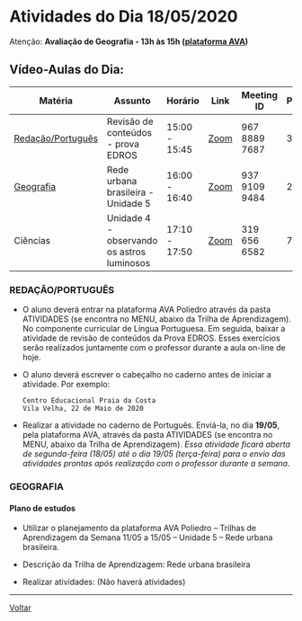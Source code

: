 # Atividades do Dia 18/05/2020

Atenção: **Avaliação de Geografia - 13h às 15h ([plataforma AVA](https://poliedro-ava.azurewebsites.net))**

## Vídeo-Aulas do Dia:

| Matéria | Assunto |Horário | Link | Meeting ID | Password |
|---------|---------|--------|------|------------|----------|
| [Redação/Português](#redaçãoportuguês) | Revisão de conteúdos - prova EDROS | 15:00 - 15:45 | [Zoom](https://zoom.us/j/96788897687?pwd=cVI4b0ZoeG9WNWUzQjd2OTZDZUJPUT09) | 967 8889 7687 | 324876 |
| [Geografia](#geografia) | Rede urbana brasileira - Unidade 5 | 16:00 - 16:40 | [Zoom](https://zoom.us/j/93791099484?pwd=SGRXNDNCbDh4Ujh3TlZsN3FaWUlOZz09) | 937 9109 9484 | 235119 |
| Ciências | Unidade 4 - observando os astros luminosos | 17:10 - 17:50 | [Zoom](https://zoom.us/j/3196566582?pwd=cFNUb3BrREpzanpQV2toZ09RbjFnUT09) | 319 656 6582 | 7qaBx5 | 

### REDAÇÃO/PORTUGUÊS

* O aluno deverá entrar na plataforma AVA Poliedro através da pasta ATIVIDADES (se encontra no MENU, abaixo da Trilha de Aprendizagem). No componente curricular de Língua Portuguesa. Em seguida, baixar a atividade de revisão de conteúdos da Prova EDROS. Esses exercícios serão realizados juntamente com o professor durante a aula on-line de hoje.

* O aluno deverá escrever o cabeçalho no caderno antes de iniciar a atividade. Por exemplo:

      Centro Educacional Praia da Costa
      Vila Velha, 22 de Maio de 2020

* Realizar a atividade no caderno de Português. Enviá-la, no dia **19/05**, pela plataforma AVA, através da pasta ATIVIDADES (se encontra no MENU, abaixo da Trilha de Aprendizagem). *Essa atividade ficará aberta de segunda-feira (18/05) até o dia 19/05 (terça-feira) para o envio das atividades prontas após realização com o professor durante a semana*.

### GEOGRAFIA

#### Plano de estudos

* Utilizar o planejamento da plataforma AVA Poliedro – Trilhas de Aprendizagem da Semana 11/05 a 15/05 – Unidade 5 – Rede urbana brasileira.

* Descrição da Trilha de Aprendizagem: Rede urbana brasileira

* Realizar atividades: (Não haverá atividades)

---
[Voltar](index.md)
